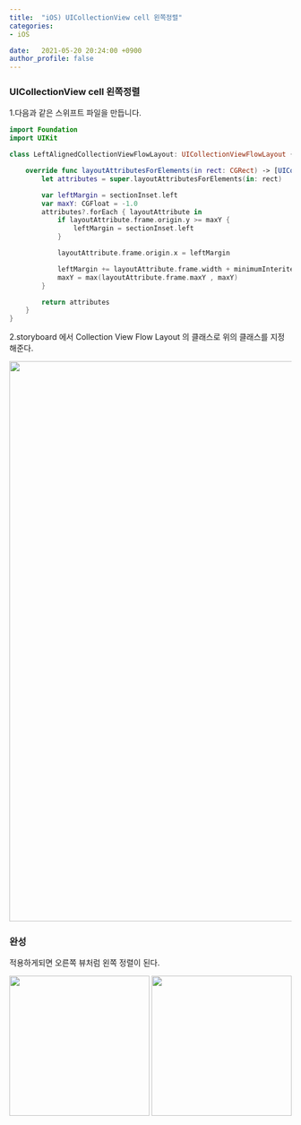 ```yaml
---
title:  "iOS) UICollectionView cell 왼쪽정렬"
categories:
- iOS

date:   2021-05-20 20:24:00 +0900
author_profile: false
---
```

### UICollectionView cell 왼쪽정렬

1.다음과 같은 스위프트 파일을 만듭니다.

```swift
import Foundation
import UIKit

class LeftAlignedCollectionViewFlowLayout: UICollectionViewFlowLayout {

    override func layoutAttributesForElements(in rect: CGRect) -> [UICollectionViewLayoutAttributes]? {
        let attributes = super.layoutAttributesForElements(in: rect)

        var leftMargin = sectionInset.left
        var maxY: CGFloat = -1.0
        attributes?.forEach { layoutAttribute in
            if layoutAttribute.frame.origin.y >= maxY {
                leftMargin = sectionInset.left
            }

            layoutAttribute.frame.origin.x = leftMargin

            leftMargin += layoutAttribute.frame.width + minimumInteritemSpacing
            maxY = max(layoutAttribute.frame.maxY , maxY)
        }

        return attributes
    }
}
```

2.storyboard 에서 Collection View Flow Layout 의 클래스로 위의 클래스를 지정해준다.

<img src = "https://user-images.githubusercontent.com/69136340/118971197-14d4c780-b9aa-11eb-95e7-6d39b62aaa87.png" width="1000">

### 완성

적용하게되면 오른쪽 뷰처럼 왼쪽 정렬이 된다.
<p>
<img src = "https://user-images.githubusercontent.com/69136340/118971212-1900e500-b9aa-11eb-8b5c-2ecb3689dae4.png" width="250">

<img src = "https://user-images.githubusercontent.com/69136340/118971209-18684e80-b9aa-11eb-8ff4-e55064902d17.png" width="250">
</p>
